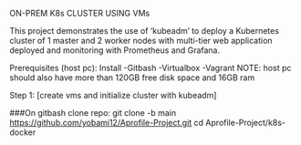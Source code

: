 ON-PREM K8s CLUSTER USING VMs

This project demonstrates the use of ‘kubeadm’ to deploy a Kubernetes cluster of 1 master and 2 worker nodes with multi-tier web application deployed and monitoring with Prometheus and Grafana.

Prerequisites (host pc):
Install
-Gitbash
-Virtualbox
-Vagrant
NOTE: host pc should also have more than 120GB free disk space and 16GB ram

Step 1:
[create vms and initialize cluster with kubeadm]

###On gitbash clone repo: 
git clone -b main https://github.com/yobami12/Aprofile-Project.git
cd Aprofile-Project/k8s-docker
